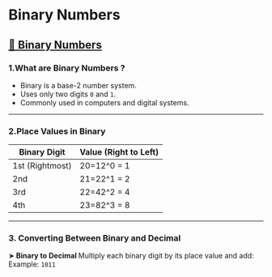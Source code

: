 # Binary Numbers

## <u>📘 Binary Numbers </u>

### 1.What are Binary Numbers ?
* Binary is a base-2 number system.
* Uses only two digits ``0`` and ``1``.
* Commonly used in computers and digital systems.

------

### 2.Place Values in Binary

| Binary Digit    | Value (Right to Left) |
| --------------- | --------------------- |
| 1st (Rightmost) | 20=12^0 = 1           |
| 2nd             | 21=22^1 = 2           |
| 3rd             | 22=42^2 = 4           |
| 4th             | 23=82^3 = 8           |

---------
### 3. Converting Between Binary and Decimal

➤<b> Binary to Decimal </b>
Multiply each binary digit by its place value and add:
Example: ``1011``
